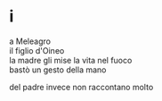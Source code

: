 # i

a Meleagro  
il figlio d'Oineo  
la madre gli mise la vita nel fuoco  
bastò un gesto della mano

del padre invece non raccontano molto

